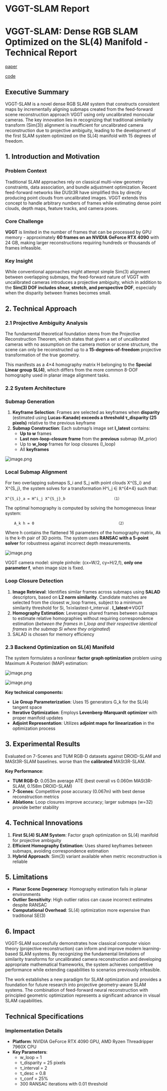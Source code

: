 # VGGT-SLAM Report

# VGGT-SLAM: Dense RGB SLAM Optimized on the SL(4) Manifold - Technical Report

[paper](https://arxiv.org/pdf/2505.12549)

[code](https://github.com/MIT-SPARK/VGGT-SLAM)

## Executive Summary

VGGT-SLAM is a novel dense RGB SLAM system that constructs consistent maps by incrementally aligning submaps created from the feed-forward scene reconstruction approach VGGT using only uncalibrated monocular cameras. The key innovation lies in recognizing that traditional similarity transform (Sim(3)) alignment is insufficient for uncalibrated camera reconstruction due to projective ambiguity, leading to the development of the first SLAM system optimized on the SL(4) manifold with 15 degrees of freedom.

## 1. Introduction and Motivation

### Problem Context

Traditional SLAM approaches rely on classical multi-view geometry constraints, data association, and bundle adjustment optimization. Recent feed-forward networks like DUSt3R have simplified this by directly producing point clouds from uncalibrated images. VGGT extends this concept to handle arbitrary numbers of frames while estimating dense point clouds, depth maps, feature tracks, and camera poses.

### Core Challenge

**VGGT** is limited in the number of frames that can be processed by GPU memory - approximately **60 frames on an NVIDIA GeForce RTX 4090** with 24 GB, making larger reconstructions requiring hundreds or thousands of frames infeasible.

### Key Insight

While conventional approaches might attempt simple Sim(3) alignment between overlapping submaps, the feed-forward nature of VGGT with uncalibrated cameras introduces a projective ambiguity, which in addition to the **Sim(3) DOF includes shear, stretch, and perspective DOF**, especially when the disparity between frames becomes small.

## 2. Technical Approach

### 2.1 Projective Ambiguity Analysis

The fundamental theoretical foundation stems from the Projective Reconstruction Theorem, which states that given a set of uncalibrated cameras with no assumption on the camera motion or scene structure, the scene can only be reconstructed up to a **15-degrees-of-freedom** projective transformation of the true geometry.

This manifests as a 4×4 homography matrix H belonging to the **Special Linear group SL(4)**, which differs from the more common 8-DOF homography used in planar image alignment tasks.

### 2.2 System Architecture

### Submap Generation

1. **Keyframe Selection**: Frames are selected as keyframes when **disparity** (estimated using **Lucas-Kanade) exceeds a threshold τ_disparity (25 pixels)** relative to the previous keyframe
2. **Submap Construction**: Each submap’s image set **I_latest** contains:
    - **Up to w**  frames
    - **Last non-loop-closure frame** from the **previous** submap (M_prior)
    - Up to **w_loop** frames for loop closures (I_loop)
    - All **keyframes**

![image.png](images/VGGT-SLAM%20Report%2022d71bdab3cf806baa3dd9ace48cbe33/image.png)

### Local Submap Alignment

For two overlapping submaps S_i and S_j with point clouds X^{S_i} and X^{S_j}, the system solves for a transformation H^i_j ∈ ℝ^{4×4} such that:

```
X^{S_i}_a = H^i_j X^{S_j}_b                     （1）
```

The optimal homography is computed by solving the homogeneous linear system:

```
	A_k h = 0                                     （2）
```

Where h contains the flattened 16 parameters of the homography matrix, Ak is the k-th pair of 3D points. The system uses **RANSAC with a 5-point solver** for robustness against incorrect depth measurements.

![image.png](images/VGGT-SLAM%20Report%2022d71bdab3cf806baa3dd9ace48cbe33/image%201.png)

VGGT camera model: simple pinhole: (cx=W/2, cy=H/2,f), **only one parameter f**, when image size is fixed.

### Loop Closure Detection

1. **Image Retrieval**: Identifies similar frames across submaps using **SALAD** descriptors, based on **L2 norm similarity**. Candidate matches are selected from the closest w_loop frames, subject to a minimum similarity threshold for Si, 1≤i≤lastest-t_interval .  **I_latest**⇒VGGT
2. **Homography Estimation**: Leverages shared frames between submaps to estimate relative homographies without requiring correspondence estimation (*between the frames in I_loop and their respective identical frames in the submap Si where they originated*)
3. SALAD is chosen for memory efficiency

### 2.3 Backend Optimization on SL(4) Manifold

The system formulates a nonlinear **factor graph optimization** problem using Maximum A Posteriori (MAP) estimation:

![image.png](images/VGGT-SLAM%20Report%2022d71bdab3cf806baa3dd9ace48cbe33/image%202.png)

![image.png](images/VGGT-SLAM%20Report%2022d71bdab3cf806baa3dd9ace48cbe33/image%203.png)

**Key technical components:**

- **Lie Group Parameterization**: Uses 15 generators G_k for the SL(4) tangent space
- **Iterative Optimization**: Employs **Levenberg-Marquardt optimizer** with proper manifold updates
- **Adjoint Representation**: Utilizes **adjoint maps for linearization** in the optimization process

## 3. Experimental Results

Evaluated on 7-Scenes and TUM RGB-D datasets against DROID-SLAM and MASt3R-SLAM baselines. worse than the **calibrated** MASt3R-SLAM.

**Key Performance**:

- **TUM RGB-D**: 0.053m average ATE (best overall vs 0.060m MASt3R-SLAM, 0.158m DROID-SLAM)
- **7-Scenes**: Competitive pose accuracy (0.067m) with best dense reconstruction metrics
- **Ablations**: Loop closures improve accuracy; larger submaps (w=32) provide better stability

## 4. Technical Innovations

1. **First SL(4) SLAM System**: Factor graph optimization on SL(4) manifold for projective ambiguity
2. **Efficient Homography Estimation**: Uses shared keyframes between submaps, avoiding correspondence estimation
3. **Hybrid Approach**: Sim(3) variant available when metric reconstruction is reliable

## 5. Limitations

- **Planar Scene Degeneracy**: Homography estimation fails in planar environments
- **Outlier Sensitivity**: High outlier ratios can cause incorrect estimates despite RANSAC
- **Computational Overhead**: SL(4) optimization more expensive than traditional SE(3)

## 6. Impact

VGGT-SLAM successfully demonstrates how classical computer vision theory (projective reconstruction) can inform and improve modern learning-based SLAM systems. By recognizing the fundamental limitations of similarity transforms for uncalibrated camera reconstruction and developing appropriate mathematical frameworks, the system achieves competitive performance while extending capabilities to scenarios previously infeasible.

The work establishes a new paradigm for SLAM optimization and provides a foundation for future research into projective geometry-aware SLAM systems. The combination of feed-forward neural reconstruction with principled geometric optimization represents a significant advance in visual SLAM capabilities.

## Technical Specifications

### Implementation Details

- **Platform**: NVIDIA GeForce RTX 4090 GPU, AMD Ryzen Threadripper 7960X CPU
- **Key Parameters**:
    - w_loop = 1
    - τ_disparity = 25 pixels
    - τ_interval = 2
    - τ_desc = 0.8
    - τ_conf = 25%
    - 300 RANSAC iterations with 0.01 threshold
